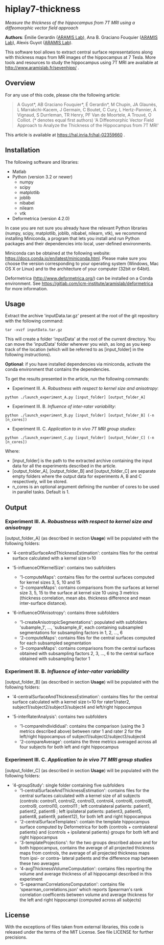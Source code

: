 # hiplay7-thickness

*Measure the thickness of the hippocampus from 7T MRI using a diffeomorphic vector field approach*

**Authors**: Émilie Gerardin ([ARAMIS Lab](http://www.aramislab.fr)), Ana B.
Graciano Fouquier ([ARAMIS Lab](http://www.aramislab.fr)), Alexis Guyot ([ARAMIS Lab](http://www.aramislab.fr)).

This software tool allows to extract central surface representations along with thickness
maps from MR images of the hippocampus at 7 Tesla. More tools and resources to study the hippocampus using 7T MRI are
available at http://www.aramislab.fr/sevenhipp/ .


## Overview

For any use of this code, please cite the following article:
> A Guyot\*, AB Graciano Fouquier\*, É Gerardin\*, M Chupin, JA Glaunès,
> L Marrakchi-Kacem, J Germain, C Boutet, C Cury, L Hertz-Pannier,
> A Vignaud, S Durrleman, TR Henry, PF Van de Moortele, A Trouvé,
> O Colliot.
> (\* denotes equal first authors)
> 'A Diffeomorphic Vector Field Approach to Analyze the Thickness of the
> Hippocampus from 7T MRI'

This article is available at https://hal.inria.fr/hal-02359660 .

## Installation

The following software and libraries:
- Matlab
- Python (version 3.2 or newer)
    - numpy
    - scipy
    - matplotlib
    - joblib
    - nibabel
    - nilearn
    - vtk
- Deformetrica (version 4.2.0)

In case you are not sure you already have the relevant Python libraries
(numpy, scipy, matplotlib, joblib, nibabel, nilearn, vtk), we recommend
installing Miniconda, a program that lets you install and run Python
packages and their dependencies into local, user-defined environments.

Miniconda can be obtained at the following website:
https://docs.conda.io/en/latest/miniconda.html. 
Please make sure you choose the version corresponding to your operating
system (Windows, Mac OS X or Linux) and to the architecture of your
computer (32bit or 64bit).

Deformetrica (http://www.deformetrica.org/) can be installed on a Conda
environment.
See https://gitlab.com/icm-institute/aramislab/deformetrica for more
information.


## Usage

Extract the archive 'inputData.tar.gz' present at the root of the git
repository with the following command:
```
tar -xvzf inputData.tar.gz
```
This will create a folder 'inputData' at the root of the current
directory. You can move the 'inputData' folder wherever you wish, as
long as you keep track of the location (which will be referred to as
[input_folder] in the following instructions).

**Optional**: if you have installed dependencies via miniconda, activate
the conda environment that contains the dependencies.

To get the results presented in the article, run the following commands:

- Experiment III. A. _Robustness with respect to kernel size and
anisotropy_: 
```
python ./launch_experiment_A.py [input_folder] [output_folder_A]
```
- Experiment III. B. _Influence of inter-rater variability_:
```
python ./launch_experiment_B.py [input_folder] [output_folder_B] (-n [n_cores])
```
- Experiment III. C. _Application to in vivo 7T MRI group studies_:
```
python ./launch_experiment_C.py [input_folder] [output_folder_C] (-n [n_cores])
```

Where:
- [input_folder] is the path to the extracted archive containing the
input data for all the experiments described in the article.
- [output_folder_A], [output_folder_B] and [output_folder_C] are
separate empty folders where the output data for experiments A, B and C
respectively, will be stored.
- n_cores is an optional argument defining the number of cores to be
used in parallel tasks. Default is 1.

## Output

### Experiment III. A. _Robustness with respect to kernel size and anisotropy_

[output_folder_A] (as described in section **Usage**) will be
populated with the following folders:

- '4-centralSurfaceAndThicknessEstimation': contains files for the
central surface calculated with a kernel size t=10

- '5-influenceOfKernelSize': contains two subfolders
    - '1-computeMaps': contains files for the central surfaces computed
    for kernel sizes 3, 5, 10 and 15
    - '2-compareMaps': contains comparisons from the surfaces at kernel
    size 3, 5, 15 to the surface at kernel size 10 using 3 metrics
    (thickness correlation, mean abs. thickness difference and mean
    inter-surface distance).

- '6-influenceOfAnisotropy': contains three subfolders
    - '1-createAnisotropicSegmentations': populated with subfolders
    'subample_1', ..., 'subsample_6', each containing subsampled
    segmentations for subsampling factors in 1, 2, ..., 6
    - '2-computeMaps': contains files for the central surfaces computed
    for each subsampled segmentation
    - '3-compareMaps': contains comparisons from the central surfaces
    obtained with subsampling factors 2, 3, ..., 6 to the central
    surface obtained with subsampling factor 1

### Experiment III. B. _Influence of inter-rater variability_

[output_folder_B] (as described in section **Usage**) will be
populated with the following folders:

- '4-centralSurfaceAndThicknessEstimation': contains files for the
central surface calculated with a kernel size t=10 for rater1/rater2,
subject1/subject2/subject3/subject4 and left/right hippocampus

- '5-interRaterAnalysis': contains two subfolders
    - '1-compareIndivididual': contains the comparison (using the 3
    metrics described above) between rater 1 and rater 2 for the
    left/right hippocampus of subject1/subject2/subject3/subject4
    - '2-compareAverage': contains the three metrics averaged across all
    four subjects for both left and right hippocampus

### Experiment III. C. _Application to in vivo 7T MRI group studies_

[output_folder_C] (as described in section **Usage**) will be
populated with the following folders:

- '4-groupStudy': single folder containing five subfolders
    - '1-centralSurfaceAndThicknessEstimation': contains files for the
    central surfaces calculated with a kernel size of all subjects
    (controls: control1, control2, control3, control4, control6,
    control8, control9, control10, control11 ; left contralateral
    patients: patient1, patient2, patient6 ; left ipsilateral patients:
    patient3, patient5, patient8, patient9, patient12), for both left
    and right hippocampus
    - '2-centralSurfaceTemplates': contain the template hippocampus
    surface computed by Deformetrica for both {controls + contralateral
    patients} and {controls + ipsilateral patients} groups for both left
    and right hippocampus
    - '3-templateProjections': for the two groups described above and
    for both hippocampus, contains the average of all projected
    thickness maps from controls, the average of all projected thickness
    maps from ipsi- or contra- lateral patients and the difference map
    between these two averages
    - '4-avgThicknessVolumeComputation': contains files reporting the
    volume and average thickness of all hippocampi described in this
    experiment
    - '5-spearmanCorrelationsComputation': contains file
    'spearman_correlations.json' which reports Spearman's rank
    correlation coefficents between volume and average thickness for the
    left and right hippocampi (computed across all subjects)

## License

With the exceptions of files taken from external libraries, this code is
released under the terms of the MIT License.
See file LICENSE for further precisions.
